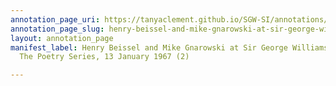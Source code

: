 ```yaml
---
annotation_page_uri: https://tanyaclement.github.io/SGW-SI/annotations/henry-beissel-and-mike-gnarowski-at-sir-george-williams-university-the-poetry-series-13-january-1967-2--canvas-1-audience-member-1.json
annotation_page_slug: henry-beissel-and-mike-gnarowski-at-sir-george-williams-university-the-poetry-series-13-january-1967-2--canvas-1-audience-member-1
layout: annotation_page
manifest_label: Henry Beissel and Mike Gnarowski at Sir George Williams University,
  The Poetry Series, 13 January 1967 (2)

---
```

